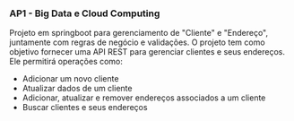 ### AP1 - Big Data e Cloud Computing 
Projeto em springboot para gerenciamento de "Cliente" e "Endereço", juntamente com regras de negócio e validações. O projeto tem como objetivo fornecer uma API REST para gerenciar clientes e seus endereços. Ele permitirá operações como:
- Adicionar um novo cliente
- Atualizar dados de um cliente
- Adicionar, atualizar e remover endereços associados a um cliente
- Buscar clientes e seus endereços
